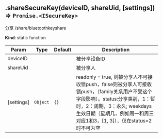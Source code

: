 <a name="module_miot/service/security--module.exports.shareSecureKey"></a>

## .shareSecureKey(deviceID, shareUid, [settings]) ⇒ <code>Promise.&lt;ISecureKey&gt;</code>
分享 /share/bluetoothkeyshare

**Kind**: static function  

| Param | Type | Default | Description |
| --- | --- | --- | --- |
| deviceID |  |  | 被分享设备ID |
| shareUid |  |  | 被分享人 |
| [settings] | <code>Object</code> | <code>{}</code> | readonly = true, 则被分享人不可接收锁push，false则被分享人可接收锁push，（family关系用户不受这个字段影响）。status:分享类别，1：暂时，2：周期，3：永久; weekdays 生效日期（星期几，例如周一和周三对应1和3，[1, 3]），仅在status=2时不可为空 |

